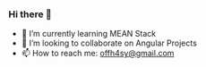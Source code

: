 ### Hi there 👋
- 🌱 I’m currently learning MEAN Stack
- 👯 I’m looking to collaborate on Angular Projects
- 📫 How to reach me: offh4sy@gmail.com

<!--
**h4syy/h4syy** is a ✨ _special_ ✨ repository because its `README.md` (this file) appears on your GitHub profile.

Here are some ideas to get you started:

- 🔭 I’m currently working on ...

- 🤔 I’m looking for help with ...
- 💬 Ask me about ...

- 😄 Pronouns: ...
- ⚡ Fun fact: ...
-->
